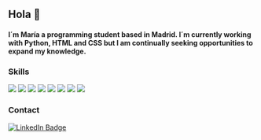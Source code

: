 ## Hola 👋

#### I´m María a programming student based in Madrid. I´m currently working with Python, HTML and CSS but I am continually seeking opportunities to expand my knowledge. 

### Skills
![](https://img.shields.io/badge/Sqlite-003B57?style=for-the-badge&logo=sqlite&logoColor=white) 
![](https://img.shields.io/badge/Flask-000000?style=for-the-badge&logo=flask&logoColor=white)
![](https://img.shields.io/badge/Jupyter-F37626.svg?&style=for-the-badge&logo=Jupyter&logoColor=white)
![](https://img.shields.io/badge/CSS3-1572B6?style=for-the-badge&logo=css3&logoColor=white)
![](https://img.shields.io/badge/HTML5-E34F26?style=for-the-badge&logo=html5&logoColor=white)
![](https://img.shields.io/badge/json-5E5C5C?style=for-the-badge&logo=json&logoColor=white)
![](https://img.shields.io/badge/Pandas-2C2D72?style=for-the-badge&logo=pandas&logoColor=white)
![](https://img.shields.io/badge/Python-FFD43B?style=for-the-badge&logo=python&logoColor=blue)

### Contact
[![LinkedIn Badge](https://img.shields.io/badge/LinkedIn-0077B5?style=for-the-badge&logo=linkedin&logoColor=white)](www.linkedin.com/in/maría-quintanilla-olmedo-8a9933253)
